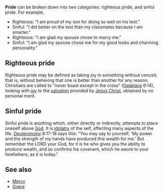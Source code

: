 **Pride** can be broken down into two categories: righteous pride,
and sinful pride. For example,

-   Righteous: "I am proud of my son for doing so well on his
    test."
-   Sinful: "I did better on the test than my classmates because I
    am smarter."
-   Righteous: "I am glad my spouse chose to marry me."
-   Sinful: "I am glad my spouse chose me for my good looks and
    charming personality."

## Righteous pride

Righteous pride may be defined as taking joy in something without
conceit; that is, without believing that one is better than another
for any reason. Christians are called to "never boast except in the
cross" ([Galatians](Galatians "Galatians") 6:14), looking with
[joy](Joy "Joy") to the [salvation](Salvation "Salvation") provided
by [Jesus Christ](Jesus_Christ "Jesus Christ"), obtained by no
personal merit.

## Sinful pride

Sinful pride is anything which, either directly or indirectly,
attempts to place oneself above [God](God "God"). It is
[idolatry](Idolatry "Idolatry") of the self, affecting many aspects
of the life. [Deuteronomy](Deuteronomy "Deuteronomy") 8:17-18 says
this: "You may say to yourself, 'My power and the strength of my
hands have produced this wealth for me.' But remember the LORD your
God, for it is he who gives you the ability to produce wealth, and
so confirms his covenant, which he swore to your forefathers, as it
is today."


## See also

-   [Mercy](Mercy "Mercy")
-   [Grace](Grace "Grace")



